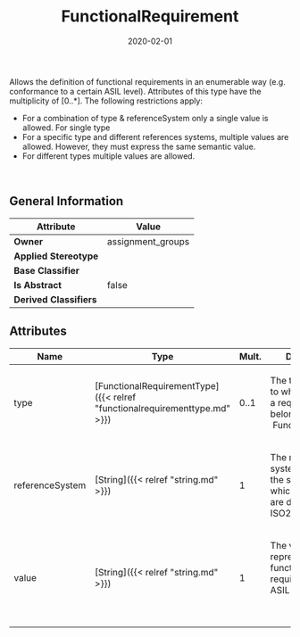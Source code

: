 ﻿---
title: FunctionalRequirement
toc: false
type: specs
date: "2020-02-01"
draft: false
specification: VEC
version: 1.2.0
documentType: "Recommendation"
elementType: Class
classes:
  - FunctionalRequirement
menu_name: vec-1.2.0
---
<p> Allows the definition of functional requirements in an enumerable way (e.g. conformance to a certain ASIL&#160;level). Attributes of this type have the multiplicity of [0..*].&#160;The following restrictions apply:      </p>      <ul>       <li> For a combination of type &amp;&#160;referenceSystem only a single value is allowed. For single type        </li>       <li> For a specific type and different references systems, multiple values are allowed.&#160;However, they must express the same semantic value.        </li>       <li> For different types multiple values are allowed.        </li>     </ul>     <p> &#160;      </p>

## General Information

| Attribute               | Value |
|-------------------------|-------|
| **Owner**               | assignment_groups |
| **Applied Stereotype**  |   |
| **Base Classifier**     |   |
| **Is Abstract**         | false |
| **Derived Classifiers** |   |

## Attributes
|  Name  |  Type  |  Mult.  |  Description  |  Owning Classifier  |
|--------|--------|---------|---------------|--------------|
|type | [FunctionalRequirementType]({{< relref "functionalrequirementtype.md" >}}) | 0..1 | <p> The type defines to which category a requirement belongs (e.g. &#160;Functional&#160;Safety).      </p> | [FunctionalRequirement]({{< relref "functionalrequirement.md" >}}) |
|referenceSystem | [String]({{< relref "string.md" >}}) | 1 | <p> The reference system identifies the system in which the values are defined (e.g. ISO26262)      </p> | [FunctionalRequirement]({{< relref "functionalrequirement.md" >}}) |
|value | [String]({{< relref "string.md" >}}) | 1 | <p> The value that represents the functional requirement (e.g. ASIL&#160;D).      </p>      <p> &#160;      </p> | [FunctionalRequirement]({{< relref "functionalrequirement.md" >}}) |


